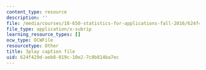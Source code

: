 ```yaml
---
content_type: resource
description: ''
file: /media/courses/18-650-statistics-for-applications-fall-2016/624f429daeb8019c10e27c8b814ba7ec_rLlZpnT02ZU.srt
file_type: application/x-subrip
learning_resource_types: []
ocw_type: OCWFile
resourcetype: Other
title: 3play caption file
uid: 624f429d-aeb8-019c-10e2-7c8b814ba7ec
---
```


